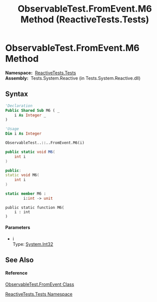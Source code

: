 ﻿---
title: ObservableTest.FromEvent.M6 Method  (ReactiveTests.Tests)
TOCTitle: M6 Method
ms:assetid: M:ReactiveTests.Tests.ObservableTest.FromEvent.M6(System.Int32)
ms:mtpsurl: https://msdn.microsoft.com/en-us/library/reactivetests.tests.observabletest.fromevent.m6(v=VS.103)
ms:contentKeyID: 36619567
ms.date: 06/28/2011
mtps_version: v=VS.103
f1_keywords:
- ReactiveTests.Tests.ObservableTest.FromEvent.M6
dev_langs:
- CSharp
- JScript
- VB
- FSharp
- c++
---

# ObservableTest.FromEvent.M6 Method

**Namespace:**  [ReactiveTests.Tests](hh289046\(v=vs.103\).md)  
**Assembly:**  Tests.System.Reactive (in Tests.System.Reactive.dll)

## Syntax

``` vb
'Declaration
Public Shared Sub M6 ( _
    i As Integer _
)
```

``` vb
'Usage
Dim i As Integer

ObservableTest..::..FromEvent.M6(i)
```

``` csharp
public static void M6(
    int i
)
```

``` c++
public:
static void M6(
    int i
)
```

``` fsharp
static member M6 : 
        i:int -> unit 
```

``` jscript
public static function M6(
    i : int
)
```

#### Parameters

  - i  
    Type: [System.Int32](https://msdn.microsoft.com/en-us/library/td2s409d)  

## See Also

#### Reference

[ObservableTest.FromEvent Class](hh315394\(v=vs.103\).md)

[ReactiveTests.Tests Namespace](hh289046\(v=vs.103\).md)

